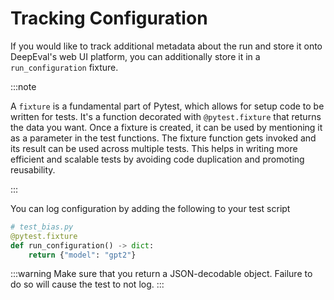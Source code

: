 # Tracking Configuration

If you would like to track additional metadata about the run and store it onto DeepEval's web UI platform, you can additionally store it in a `run_configuration` fixture.

:::note

A `fixture` is a fundamental part of Pytest, which allows for setup code to be written for tests. It's a function decorated with `@pytest.fixture` that returns the data you want. Once a fixture is created, it can be used by mentioning it as a parameter in the test functions. The fixture function gets invoked and its result can be used across multiple tests. This helps in writing more efficient and scalable tests by avoiding code duplication and promoting reusability.

:::

You can log configuration by adding the following to your test script

```python
# test_bias.py
@pytest.fixture
def run_configuration() -> dict:
    return {"model": "gpt2"}
```

:::warning
Make sure that you return a JSON-decodable object. Failure to do so will cause the test to not log.
:::
